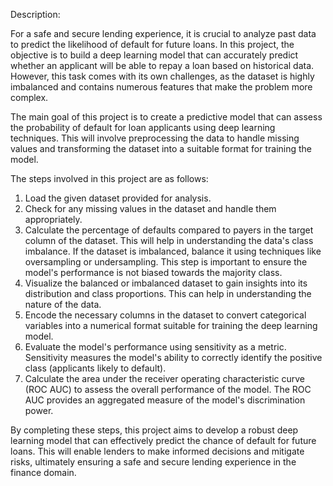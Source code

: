 Description:

For a safe and secure lending experience, it is crucial to analyze past data to predict the likelihood of default for future loans. In this project, the objective is to build a deep learning model that can accurately predict whether an applicant will be able to repay a loan based on historical data. However, this task comes with its own challenges, as the dataset is highly imbalanced and contains numerous features that make the problem more complex.

The main goal of this project is to create a predictive model that can assess the probability of default for loan applicants using deep learning techniques. This will involve preprocessing the data to handle missing values and transforming the dataset into a suitable format for training the model.

The steps involved in this project are as follows:

1. Load the given dataset provided for analysis.
2. Check for any missing values in the dataset and handle them appropriately.
3. Calculate the percentage of defaults compared to payers in the target column of the dataset. This will help in understanding the data's class imbalance.
If the dataset is imbalanced, balance it using techniques like oversampling or undersampling. This step is important to ensure the model's performance is not biased towards the majority class.
4. Visualize the balanced or imbalanced dataset to gain insights into its distribution and class proportions. This can help in understanding the nature of the data.
5. Encode the necessary columns in the dataset to convert categorical variables into a numerical format suitable for training the deep learning model.
6. Evaluate the model's performance using sensitivity as a metric. Sensitivity measures the model's ability to correctly identify the positive class (applicants likely to default).
7. Calculate the area under the receiver operating characteristic curve (ROC AUC) to assess the overall performance of the model. The ROC AUC provides an aggregated measure of the model's discrimination power.

By completing these steps, this project aims to develop a robust deep learning model that can effectively predict the chance of default for future loans. This will enable lenders to make informed decisions and mitigate risks, ultimately ensuring a safe and secure lending experience in the finance domain.




